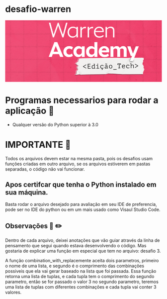 # desafio-warren
![](/img/warrenAcademy.png)

# Programas necessarios para rodar a aplicação :snake:
- Qualquer versão do Python superior à 3.0

# IMPORTANTE :rotating_light:
Todos os arquivos devem estar na mesma pasta, pois os desafios usam funções criadas em outro arquivo, se os arquivos estiverem em pastas separadas, o código não vai funcionar.

## Apos certifcar que tenha o Python instalado em sua máquina.
Basta rodar o arquivo desejado para avaliação em seu IDE de preferencia, pode ser no IDE do python ou em um mais usado como Visaul Studio Code.

## Observações :page_with_curl: :pencil2:
Dentro de cada arquivo, deixei anotações que vão guiar através da linha de pensamento que segui quando estava desenvolvendo o código. Mas gostaria de explicar uma função em especial que tem no arquivo: desafio 3.

A função combination_with_replacemente aceita dois parametros, primeiro o nome de uma lista, e segundo é o comprimento das combinações possiveis que ela vai gerar baseado na lista que foi passada. Essa função retorna uma lista de tuplas, e cada tupla tem o comprimento do segundo parametro, então se for passado o valor 3 no segundo parametro, teremos uma lista de tuplas com diferentes combinações e cada tupla vai conter 3 valores.
